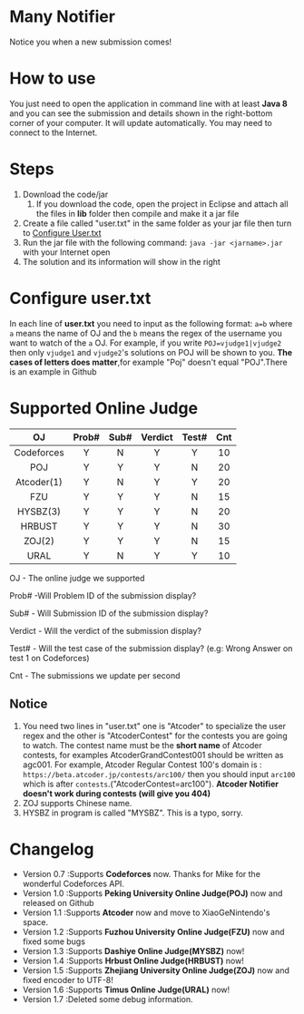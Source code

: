 # Many Notifier
Notice you when a new submission comes!
# How to use
You just need to open the application in command line with at least **Java 8** and you can see the submission and details shown in the right-bottom corner of your computer. It will update automatically. You may need to connect to the Internet. 
# Steps 
1. Download the code/jar
    1. If you download the code, open the project in Eclipse and attach all the files in **lib** folder then compile and make it a jar file
2. Create a file called "user.txt" in the same folder as your jar file then turn to <a href="#Configure">Configure User.txt</a>
3. Run the jar file with the following command: `java -jar <jarname>.jar` with your Internet open
4. The solution and its information will show in the right

<h1 id="Configure">Configure user.txt</h1>

In each line of **user.txt** you need to input as the following format: `a=b` where `a` means the name of OJ and the `b` means the regex of the username you want to watch of the `a` OJ. For example, if you write `POJ=vjudge1|vjudge2` then only `vjudge1` and `vjudge2`'s solutions on POJ will be shown to you. **The cases of letters does matter**,for example "Poj" doesn't equal "POJ".There is an example in Github

# Supported Online Judge
| OJ | Prob# | Sub# | Verdict | Test# | Cnt |
| :-: |:-: | :-: | :-: | :-: | :-: |
|Codeforces|Y|N|Y|Y|10|
|POJ|Y|Y|Y|N|20|
|Atcoder(1)|Y|N|Y|Y|20|
|FZU|Y|Y|Y|N|15|
|HYSBZ(3)|Y|Y|Y|N|20|
|HRBUST|Y|Y|Y|N|30|
|ZOJ(2)|Y|Y|Y|N|15|
|URAL|Y|N|Y|Y|10|

OJ - The online judge we supported

Prob# -Will Problem ID of the submission display?

Sub# - Will Submission ID of the submission display?

Verdict - Will the verdict of the submission display?

Test# - Will the test case of the submission display? (e.g: Wrong Answer on test 1 on Codeforces)

Cnt - The submissions we update per second

## Notice
1. You need two lines in "user.txt" one is "Atcoder" to specialize the user regex and the other is "AtcoderContest" for the contests you are going to watch. The contest name must be the **short name** of Atcoder contests, for examples AtcoderGrandContest001 should be written as agc001. For example, Atcoder Regular Contest 100's domain is : `https://beta.atcoder.jp/contests/arc100/` then you should input `arc100` which is after `contests`.("AtcoderContest=arc100"). **Atcoder Notifier  doesn't work during contests (will give you 404)** 
2. ZOJ supports Chinese name.
3. HYSBZ in program is called "MYSBZ". This is a typo, sorry.

# Changelog
- Version 0.7 :Supports **Codeforces** now. Thanks for Mike for the wonderful Codeforces API.
- Version 1.0 :Supports **Peking University Online Judge(POJ)** now and released on Github
- Version 1.1 :Supports **Atcoder** now and move to XiaoGeNintendo's space.
- Version 1.2 :Supports **Fuzhou University Online Judge(FZU)** now and fixed some bugs
- Version 1.3 :Supports **Dashiye Online Judge(MYSBZ)** now!
- Version 1.4 :Supports **Hrbust Online Judge(HRBUST)** now!
- Version 1.5 :Supports **Zhejiang University Online Judge(ZOJ)** now and fixed encoder to UTF-8!
- Version 1.6 :Supports **Timus Online Judge(URAL)** now!
- Version 1.7 :Deleted some debug information.
